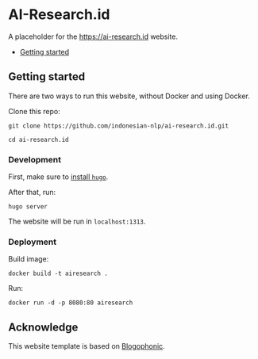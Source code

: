 # AI-Research.id

A placeholder for the https://ai-research.id website.

* [Getting started](#getting-started)

## Getting started
There are two ways to run this website, without Docker and using Docker.

Clone this repo:
```
git clone https://github.com/indonesian-nlp/ai-research.id.git
```

```
cd ai-research.id
```

### Development
First, make sure to [install `hugo`](https://gohugo.io/getting-started/installing/).

After that, run:

```
hugo server
```

The website will be run in `localhost:1313`.

### Deployment

Build image:
```
docker build -t airesearch .
```

Run:
```
docker run -d -p 8080:80 airesearch
```

## Acknowledge
This website template is based on [Blogophonic](https://github.com/formspree/blogophonic-hugo/).